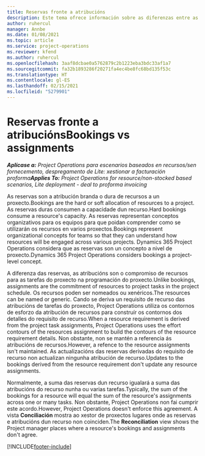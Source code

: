 ```yaml
---
title: Reservas fronte a atribucións
description: Este tema ofrece información sobre as diferenzas entre as reservas de recursos e as atribucións de recursos.
author: ruhercul
manager: Annbe
ms.date: 01/08/2021
ms.topic: article
ms.service: project-operations
ms.reviewer: kfend
ms.author: ruhercul
ms.openlocfilehash: 3aaf8dcbae0a5762879c2b1223eba3bdc33af1a7
ms.sourcegitcommit: fa32b1893286f20271fa4ec4be8fc68bd135f53c
ms.translationtype: HT
ms.contentlocale: gl-ES
ms.lasthandoff: 02/15/2021
ms.locfileid: "5279901"
---
```

# <a name="bookings-vs-assignments"></a><span data-ttu-id="0ffe7-103">Reservas fronte a atribucións</span><span class="sxs-lookup"><span data-stu-id="0ffe7-103">Bookings vs assignments</span></span>

<span data-ttu-id="0ffe7-104">_**Aplícase a:** Project Operations para escenarios baseados en recursos/sen fornecemento, despregamento de Lite: xestionar a facturación proforma_</span><span class="sxs-lookup"><span data-stu-id="0ffe7-104">_**Applies To:** Project Operations for resource/non-stocked based scenarios, Lite deployment - deal to proforma invoicing_</span></span>

<span data-ttu-id="0ffe7-105">As reservas son a atribución branda o dura de recursos a un proxecto.</span><span class="sxs-lookup"><span data-stu-id="0ffe7-105">Bookings are the hard or soft allocation of resources to a project.</span></span> <span data-ttu-id="0ffe7-106">As reservas duras consumen a capacidade dun recurso.</span><span class="sxs-lookup"><span data-stu-id="0ffe7-106">Hard bookings consume a resource's capacity.</span></span> <span data-ttu-id="0ffe7-107">As reservas representan conceptos organizativos para os equipos para que poidan comprender como se utilizarán os recursos en varios proxectos.</span><span class="sxs-lookup"><span data-stu-id="0ffe7-107">Bookings represent organizational concepts for teams so that they can understand how resources will be engaged across various projects.</span></span> <span data-ttu-id="0ffe7-108">Dynamics 365 Project Operations considera que as reservas son un concepto a nivel de proxecto.</span><span class="sxs-lookup"><span data-stu-id="0ffe7-108">Dynamics 365 Project Operations considers bookings a project-level concept.</span></span> 

<span data-ttu-id="0ffe7-109">A diferenza das reservas, as atribucións son o compromiso de recursos para as tarefas do proxecto na programación do proxecto.</span><span class="sxs-lookup"><span data-stu-id="0ffe7-109">Unlike bookings, assignments are the commitment of resources to project tasks in the project schedule.</span></span> <span data-ttu-id="0ffe7-110">Os recursos poden ser nomeados ou xenéricos.</span><span class="sxs-lookup"><span data-stu-id="0ffe7-110">The resources can be named or generic.</span></span>  <span data-ttu-id="0ffe7-111">Cando se deriva un requisito de recurso das atribucións de tarefas do proxecto, Project Operations utiliza os contornos de esforzo da atribución de recursos para construír os contornos dos detalles do requisito de recurso.</span><span class="sxs-lookup"><span data-stu-id="0ffe7-111">When a resource requirement is derived from the project task assignments, Project Operations uses the effort contours of the resources assignment to build the contours of the resource requirement details.</span></span> <span data-ttu-id="0ffe7-112">Non obstante, non se mantén a referencia ás atribucións de recursos.</span><span class="sxs-lookup"><span data-stu-id="0ffe7-112">However, a refence to the resource assignments isn't maintained.</span></span> <span data-ttu-id="0ffe7-113">As actualizacións das reservas derivadas do requisito de recurso non actualizan ningunha atribución de recurso.</span><span class="sxs-lookup"><span data-stu-id="0ffe7-113">Updates to the bookings derived from the resource requirement don't update any resource assignments.</span></span>

<span data-ttu-id="0ffe7-114">Normalmente, a suma das reservas dun recurso igualará a suma das atribucións do recurso nunha ou varias tarefas.</span><span class="sxs-lookup"><span data-stu-id="0ffe7-114">Typically, the sum of the bookings for a resource will equal the sum of the resource's assignments across one or many tasks.</span></span> <span data-ttu-id="0ffe7-115">Non obstante, Project Operations non fai cumprir este acordo.</span><span class="sxs-lookup"><span data-stu-id="0ffe7-115">However, Project Operations doesn't enforce this agreement.</span></span> <span data-ttu-id="0ffe7-116">A vista **Conciliación** mostra ao xestor de proxectos lugares onde as reservas e atribucións dun recurso non coinciden.</span><span class="sxs-lookup"><span data-stu-id="0ffe7-116">The **Reconciliation** view shows the Project manager places where a resource's bookings and assignments don't agree.</span></span>




[!INCLUDE[footer-include](../includes/footer-banner.md)]